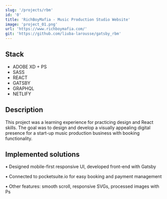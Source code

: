 ```yaml
---
slug: '/projects/rbm'
id: '0'
title: 'RichBoyMafia - Music Production Studio Website'
image: 'project_01.png'
url: 'https://www.richboymafia.com/'
git: 'https://github.com/liuba-larousse/gatsby_rbm'
---
```


## Stack

-   ADOBE XD + PS
-   SASS
-   REACT
-   GATSBY
-   GRAPHQL
-   NETLIFY

## Description

This project was a learning experience for practicing design and React skills. The goal was to design and develop a visually appealing digital presence for a start-up music production business with booking functionality.

## Implemented solutions

• Designed mobile-first responsive UI, developed front-end with Gatsby

• Connected to pocketsuite.io for easy booking and payment management

• Other features: smooth scroll, responsive SVGs, processed images with Ps
